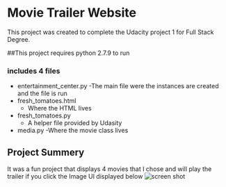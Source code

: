 # Movie Trailer Website
This project was created to complete the Udacity project 1 for Full Stack Degree.

##This project requires python 2.7.9 to run

### includes 4 files

- entertainment_center.py
    -The main file were the instances are created and the file is run 
- fresh_tomatoes.html
    - Where the HTML lives 
- fresh_tomatoes.py
    - A helper file provided by Udasity 
- media.py
    -Where the movie class lives
## Project Summery

It was a fun project that displays 4 movies that I chose and will play the trailer if you click the Image UI displayed below
![screen shot](https://cloud.githubusercontent.com/assets/11069807/25569795/10ae9d10-2dd2-11e7-96bb-be1f9ce719c6.png)